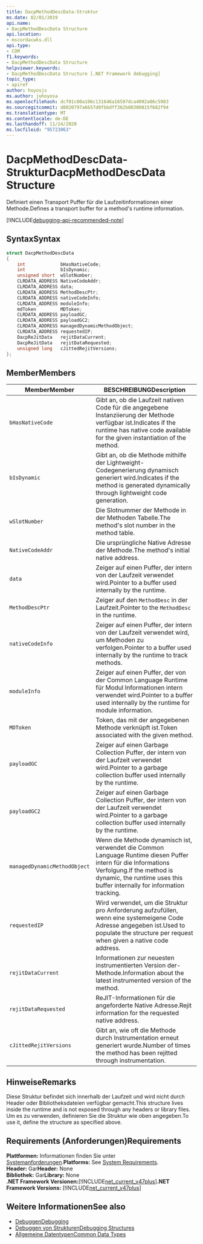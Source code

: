 ```yaml
---
title: DacpMethodDescData-Struktur
ms.date: 02/01/2019
api.name:
- DacpMethodDescData Structure
api.location:
- mscordacwks.dll
api.type:
- COM
f1.keywords:
- DacpMethodDescData Structure
helpviewer.keywords:
- DacpMethodDescData Structure [.NET Framework debugging]
topic_type:
- apiref
author: hoyosjs
ms.author: juhoyosa
ms.openlocfilehash: dcf01c00a106c131646a16597dca4092a06c5983
ms.sourcegitcommit: d8020797a6657d0fbbdff362b80300815f682f94
ms.translationtype: MT
ms.contentlocale: de-DE
ms.lasthandoff: 11/24/2020
ms.locfileid: "95723063"
---
```

# <a name="dacpmethoddescdata-structure"></a><span data-ttu-id="15f3d-102">DacpMethodDescData-Struktur</span><span class="sxs-lookup"><span data-stu-id="15f3d-102">DacpMethodDescData Structure</span></span>

<span data-ttu-id="15f3d-103">Definiert einen Transport Puffer für die Laufzeitinformationen einer Methode.</span><span class="sxs-lookup"><span data-stu-id="15f3d-103">Defines a transport buffer for a method's runtime information.</span></span>

[!INCLUDE[debugging-api-recommended-note](../../../../includes/debugging-api-recommended-note.md)]

## <a name="syntax"></a><span data-ttu-id="15f3d-104">Syntax</span><span class="sxs-lookup"><span data-stu-id="15f3d-104">Syntax</span></span>

```cpp
struct DacpMethodDescData
{
    int             bHasNativeCode;
    int             bIsDynamic;
    unsigned short  wSlotNumber;
    CLRDATA_ADDRESS NativeCodeAddr;
    CLRDATA_ADDRESS data;
    CLRDATA_ADDRESS MethodDescPtr;
    CLRDATA_ADDRESS nativeCodeInfo;
    CLRDATA_ADDRESS moduleInfo;
    mdToken         MDToken;
    CLRDATA_ADDRESS payloadGC;
    CLRDATA_ADDRESS payloadGC2;
    CLRDATA_ADDRESS managedDynamicMethodObject;
    CLRDATA_ADDRESS requestedIP;
    DacpReJitData   rejitDataCurrent;
    DacpReJitData   rejitDataRequested;
    unsigned long   cJittedRejitVersions;
};
```

## <a name="members"></a><span data-ttu-id="15f3d-105">Member</span><span class="sxs-lookup"><span data-stu-id="15f3d-105">Members</span></span>

| <span data-ttu-id="15f3d-106">Member</span><span class="sxs-lookup"><span data-stu-id="15f3d-106">Member</span></span>                       | <span data-ttu-id="15f3d-107">BESCHREIBUNG</span><span class="sxs-lookup"><span data-stu-id="15f3d-107">Description</span></span>                                                                                     |
| ---------------------------- | ----------------------------------------------------------------------------------------------- |
| `bHasNativeCode`             | <span data-ttu-id="15f3d-108">Gibt an, ob die Laufzeit nativen Code für die angegebene Instanziierung der Methode verfügbar ist.</span><span class="sxs-lookup"><span data-stu-id="15f3d-108">Indicates if the runtime has native code available for the given instantiation of the method.</span></span> |
| `bIsDynamic`                 | <span data-ttu-id="15f3d-109">Gibt an, ob die Methode mithilfe der Lightweight-Codegenerierung dynamisch generiert wird.</span><span class="sxs-lookup"><span data-stu-id="15f3d-109">Indicates if the method is generated dynamically through lightweight code generation.</span></span>           |
| `wSlotNumber`                | <span data-ttu-id="15f3d-110">Die Slotnummer der Methode in der Methoden Tabelle.</span><span class="sxs-lookup"><span data-stu-id="15f3d-110">The method's slot number in the method table.</span></span>                                                   |
| `NativeCodeAddr`             | <span data-ttu-id="15f3d-111">Die ursprüngliche Native Adresse der Methode.</span><span class="sxs-lookup"><span data-stu-id="15f3d-111">The method's initial native address.</span></span>                                                            |
| `data`                       | <span data-ttu-id="15f3d-112">Zeiger auf einen Puffer, der intern von der Laufzeit verwendet wird.</span><span class="sxs-lookup"><span data-stu-id="15f3d-112">Pointer to a buffer used internally by the runtime.</span></span>                                             |
| `MethodDescPtr`              | <span data-ttu-id="15f3d-113">Zeiger auf den `MethodDesc` in der Laufzeit.</span><span class="sxs-lookup"><span data-stu-id="15f3d-113">Pointer to the `MethodDesc` in the runtime.</span></span>                                                     |
| `nativeCodeInfo`             | <span data-ttu-id="15f3d-114">Zeiger auf einen Puffer, der intern von der Laufzeit verwendet wird, um Methoden zu verfolgen.</span><span class="sxs-lookup"><span data-stu-id="15f3d-114">Pointer to a buffer used internally by the runtime to track methods.</span></span>                            |
| `moduleInfo`                 | <span data-ttu-id="15f3d-115">Zeiger auf einen Puffer, der von der Common Language Runtime für Modul Informationen intern verwendet wird.</span><span class="sxs-lookup"><span data-stu-id="15f3d-115">Pointer to a buffer used internally by the runtime for module information.</span></span>                      |
| `MDToken`                    | <span data-ttu-id="15f3d-116">Token, das mit der angegebenen Methode verknüpft ist.</span><span class="sxs-lookup"><span data-stu-id="15f3d-116">Token associated with the given method.</span></span>                                                         |
| `payloadGC`                  | <span data-ttu-id="15f3d-117">Zeiger auf einen Garbage Collection Puffer, der intern von der Laufzeit verwendet wird.</span><span class="sxs-lookup"><span data-stu-id="15f3d-117">Pointer to a garbage collection buffer used internally by the runtime.</span></span>                          |
| `payloadGC2`                 | <span data-ttu-id="15f3d-118">Zeiger auf einen Garbage Collection Puffer, der intern von der Laufzeit verwendet wird.</span><span class="sxs-lookup"><span data-stu-id="15f3d-118">Pointer to a garbage collection buffer used internally by the runtime.</span></span>                          |
| `managedDynamicMethodObject` | <span data-ttu-id="15f3d-119">Wenn die Methode dynamisch ist, verwendet die Common Language Runtime diesen Puffer intern für die Informations Verfolgung.</span><span class="sxs-lookup"><span data-stu-id="15f3d-119">If the method is dynamic, the runtime uses this buffer internally for information tracking.</span></span>     |
| `requestedIP`                | <span data-ttu-id="15f3d-120">Wird verwendet, um die Struktur pro Anforderung aufzufüllen, wenn eine systemeigene Code Adresse angegeben ist.</span><span class="sxs-lookup"><span data-stu-id="15f3d-120">Used to populate the structure per request when given a native code address.</span></span>                    |
| `rejitDataCurrent`           | <span data-ttu-id="15f3d-121">Informationen zur neuesten instrumentierten Version der-Methode.</span><span class="sxs-lookup"><span data-stu-id="15f3d-121">Information about the latest instrumented version of the method.</span></span>                                   |
| `rejitDataRequested`         | <span data-ttu-id="15f3d-122">ReJIT-Informationen für die angeforderte Native Adresse.</span><span class="sxs-lookup"><span data-stu-id="15f3d-122">Rejit information for the requested native address.</span></span>                                             |
| `cJittedRejitVersions`       | <span data-ttu-id="15f3d-123">Gibt an, wie oft die Methode durch Instrumentation erneut generiert wurde.</span><span class="sxs-lookup"><span data-stu-id="15f3d-123">Number of times the method has been rejitted through instrumentation.</span></span>                           |

## <a name="remarks"></a><span data-ttu-id="15f3d-124">Hinweise</span><span class="sxs-lookup"><span data-stu-id="15f3d-124">Remarks</span></span>

<span data-ttu-id="15f3d-125">Diese Struktur befindet sich innerhalb der Laufzeit und wird nicht durch Header oder Bibliotheksdateien verfügbar gemacht.</span><span class="sxs-lookup"><span data-stu-id="15f3d-125">This structure lives inside the runtime and is not exposed through any headers or library files.</span></span> <span data-ttu-id="15f3d-126">Um es zu verwenden, definieren Sie die Struktur wie oben angegeben.</span><span class="sxs-lookup"><span data-stu-id="15f3d-126">To use it, define the structure as specified above.</span></span>

## <a name="requirements"></a><span data-ttu-id="15f3d-127">Requirements (Anforderungen)</span><span class="sxs-lookup"><span data-stu-id="15f3d-127">Requirements</span></span>

<span data-ttu-id="15f3d-128">**Plattformen:** Informationen finden Sie unter [Systemanforderungen](../../get-started/system-requirements.md).</span><span class="sxs-lookup"><span data-stu-id="15f3d-128">**Platforms:** See [System Requirements](../../get-started/system-requirements.md).</span></span>  
<span data-ttu-id="15f3d-129">**Header:** Gar</span><span class="sxs-lookup"><span data-stu-id="15f3d-129">**Header:** None</span></span>  
<span data-ttu-id="15f3d-130">**Bibliothek:** Gar</span><span class="sxs-lookup"><span data-stu-id="15f3d-130">**Library:** None</span></span>  
<span data-ttu-id="15f3d-131">**.NET Framework Versionen:**[!INCLUDE[net_current_v47plus](../../../../includes/net-current-v47plus.md)]</span><span class="sxs-lookup"><span data-stu-id="15f3d-131">**.NET Framework Versions:** [!INCLUDE[net_current_v47plus](../../../../includes/net-current-v47plus.md)]</span></span>  

## <a name="see-also"></a><span data-ttu-id="15f3d-132">Weitere Informationen</span><span class="sxs-lookup"><span data-stu-id="15f3d-132">See also</span></span>

- [<span data-ttu-id="15f3d-133">Debuggen</span><span class="sxs-lookup"><span data-stu-id="15f3d-133">Debugging</span></span>](index.md)
- [<span data-ttu-id="15f3d-134">Debuggen von Strukturen</span><span class="sxs-lookup"><span data-stu-id="15f3d-134">Debugging Structures</span></span>](debugging-structures.md)
- [<span data-ttu-id="15f3d-135">Allgemeine Datentypen</span><span class="sxs-lookup"><span data-stu-id="15f3d-135">Common Data Types</span></span>](../common-data-types-unmanaged-api-reference.md)
